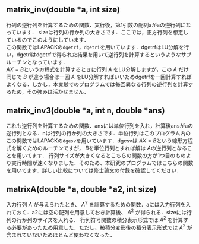 ## matrix_inv(double *a, int size)
行列の逆行列を計算するための関数．実行後，第1引数の配列aがaの逆行列になっています．
sizeは行列の行か列の大きさです．ここでは，正方行列を想定しているのでこのようにしています．  
この関数ではLAPACKの``dgetrf``，``dgetri``を用いています．dgetrfはLU分解を行い，dgetriはdgetrfで得られた結果を用いて逆行列を計算するというようなサブルーチンとなっています．  
$AX=B$という方程式を計算するときに行列 $A$ をLU分解しますが，この $A$ だけ同じで $B$ が違う場合は一回 $A$ をLU分解すればいいためdgetrfを一回計算すればよくなる．しかし，本実験でのプログラムでは毎回異なる行列の逆行列を計算するため，その強みは活かせません．

## matrix_inv3(double *a, int n, double *ans)
これも逆行列を計算するための関数．ansには単位行列を入れ，計算後ansがaの逆行列となる．nは行列の行か列の大きさです．単位行列はこのプログラム内の  
この関数ではLAPACKの``dgesv``を用いています．dgesvは $AX=B$という線形方程式を解くためのルーチンですが， $B$を単位行列とすれば解は $A$の逆行列となることを用いてます． 
行列サイズが大きくなるとこちらの関数の方が1つ目のものより実行時間が速くなりました．そのため、本研究のプログラムではこちらの関数を用いてます．詳しい比較については修士論文の付録を確認してください．　　

## matrixA(double *a, double *a2, int size)
入力行列 $A$ が与えられたとき、 $A^2$ を計算するための関数．aには入力行列を入れておく．a2には空の配列を用意しておき計算後、 $A^2$ が得られる．sizeには行列の行か列のサイズを入れる． 
行列符号関数の積分表示形式では $A^2$ を計算する必要があったため用意した．ただし、被積分変形後の積分表示形式では $A^2$ が含まれていないためほとんど使わなくなった．
